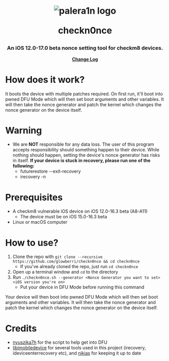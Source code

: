 <h1 align="center">
    <img src="https://avatars.githubusercontent.com/u/114239186?s=100&v=4" alt="palera1n logo">
    <p>checkn0nce</p>
</h1>
<h3 align="center">An iOS 12.0-17.0 beta nonce setting tool for checkm8 devices.</h3>
<p align="center">
    <strong><a href="CHANGELOG.md">Change Log</a></strong>
</p>

# How does it work?
It boots the device with multiple patches required. On first run, it'll boot into pwned DFU Mode which will then set boot arguments and other variables. It will then take the nonce generator and patch the kernel which changes the nonce generator on the device itself.

# Warning
- We are **NOT** responsible for any data loss. The user of this program accepts responsibility should something happen to their device. While nothing should happen, setting the device's nonce generator has risks in itself. **If your device is stuck in recovery, please run one of the following:**
   - futurerestore --exit-recovery
   - irecovery -n

# Prerequisites
- A checkm8 vulnerable iOS device on iOS 12.0-16.3 beta (A8-A11)
  - The device must be on iOS 15.0-16.3 beta
- Linux or macOS computer

# How to use?

1. Clone the repo with ``git clone --recursive https://github.com/glowberri/checkn0nce && cd checkn0nce``
   - If you've already cloned the repo, just run ``cd checkn0nce``
2. Open up a terminal window and ``cd`` to the directory
3. Run ``./checkn0nce.sh --generator <Nonce Generator you want to set> <iOS version you're on>``
     - Put your device in DFU Mode before running this command

Your device will then boot into pwned DFU Mode which will then set boot arguments and other variables. It will then take the nonce generator and patch the kernel which changes the nonce generator on the device itself.

# Credits

- [nyuszika7h](https://github.com/nyuszika7h) for the script to help get into DFU
- [libimobiledevice](https://github.com/libimobiledevice) for several tools used in this project (irecovery, ideviceenterrecovery etc), and [nikias](https://github.com/nikias) for keeping it up to date
